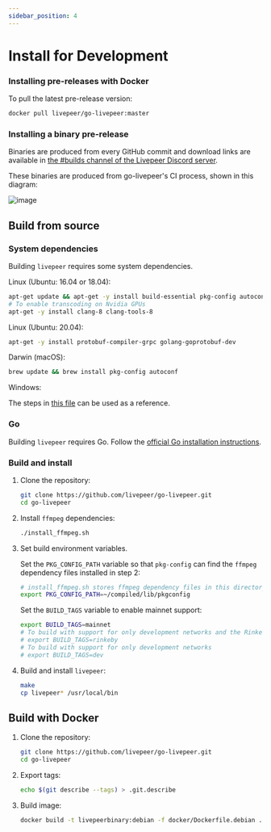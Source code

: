 ```yaml
---
sidebar_position: 4
---
```


# Install for Development


### Installing pre-releases with Docker

To pull the latest pre-release version:

```bash
docker pull livepeer/go-livepeer:master
```

### Installing a binary pre-release

Binaries are produced from every GitHub commit and download links are available
in
[the #builds channel of the Livepeer Discord server](https://discord.gg/drApskX).

These binaries are produced from go-livepeer's CI process, shown in this
diagram:

![image](https://user-images.githubusercontent.com/257909/58923612-3709a800-86f5-11e9-838b-6202f296bce8.png)

## Build from source

### System dependencies

Building `livepeer` requires some system dependencies.

Linux (Ubuntu: 16.04 or 18.04):

```bash
apt-get update && apt-get -y install build-essential pkg-config autoconf git curl
# To enable transcoding on Nvidia GPUs
apt-get -y install clang-8 clang-tools-8
```

Linux (Ubuntu: 20.04):

```bash
apt-get -y install protobuf-compiler-grpc golang-goprotobuf-dev 
```

Darwin (macOS):

```bash
brew update && brew install pkg-config autoconf
```

Windows:

The steps in
[this file](https://github.com/livepeer/go-livepeer/blob/master/.github/workflows/windows.yml)
can be used as a reference.

### Go

Building `livepeer` requires Go. Follow the
[official Go installation instructions](https://golang.org/doc/install).

### Build and install

1. Clone the repository:

   ```bash
   git clone https://github.com/livepeer/go-livepeer.git
   cd go-livepeer
   ```

2. Install `ffmpeg` dependencies:

   ```bash
   ./install_ffmpeg.sh
   ```

3. Set build environment variables.

   Set the `PKG_CONFIG_PATH` variable so that `pkg-config` can find the `ffmpeg`
   dependency files installed in step 2:

   ```bash
   # install_ffmpeg.sh stores ffmpeg dependency files in this directory by default
   export PKG_CONFIG_PATH=~/compiled/lib/pkgconfig
   ```

   Set the `BUILD_TAGS` variable to enable mainnet support:

   ```bash
   export BUILD_TAGS=mainnet
   # To build with support for only development networks and the Rinkeby test network
   # export BUILD_TAGS=rinkeby
   # To build with support for only development networks
   # export BUILD_TAGS=dev
   ```

4. Build and install `livepeer`:

   ```bash
   make
   cp livepeer* /usr/local/bin
   ```

## Build with Docker

1. Clone the repository:

   ```bash
   git clone https://github.com/livepeer/go-livepeer.git
   cd go-livepeer
   ```

2. Export tags:

   ```bash
   echo $(git describe --tags) > .git.describe
   ```

3. Build image:

   ```bash
   docker build -t livepeerbinary:debian -f docker/Dockerfile.debian .
   ```

